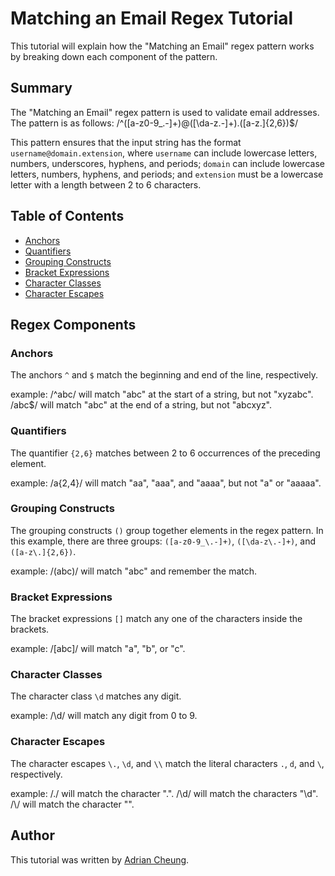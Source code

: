 # Matching an Email Regex Tutorial

This tutorial will explain how the "Matching an Email" regex pattern works by breaking down each component of the pattern.

## Summary

The "Matching an Email" regex pattern is used to validate email addresses. The pattern is as follows: /^([a-z0-9_\.-]+)@([\da-z\.-]+)\.([a-z\.]{2,6})$/



This pattern ensures that the input string has the format `username@domain.extension`, where `username` can include lowercase letters, numbers, underscores, hyphens, and periods; `domain` can include lowercase letters, numbers, hyphens, and periods; and `extension` must be a lowercase letter with a length between 2 to 6 characters.

## Table of Contents

- [Anchors](#anchors)
- [Quantifiers](#quantifiers)
- [Grouping Constructs](#grouping-constructs)
- [Bracket Expressions](#bracket-expressions)
- [Character Classes](#character-classes)
- [Character Escapes](#character-escapes)

## Regex Components

### Anchors

The anchors `^` and `$` match the beginning and end of the line, respectively.

example:
/^abc/ will match "abc" at the start of a string, but not "xyzabc".
/abc$/ will match "abc" at the end of a string, but not "abcxyz".


### Quantifiers

The quantifier `{2,6}` matches between 2 to 6 occurrences of the preceding element.

example:
/a{2,4}/ will match "aa", "aaa", and "aaaa", but not "a" or "aaaaa".


### Grouping Constructs

The grouping constructs `()` group together elements in the regex pattern. In this example, there are three groups: `([a-z0-9_\.-]+)`, `([\da-z\.-]+)`, and `([a-z\.]{2,6})`.

example:
/(abc)/ will match "abc" and remember the match.


### Bracket Expressions

The bracket expressions `[]` match any one of the characters inside the brackets.

example:
/[abc]/ will match "a", "b", or "c".


### Character Classes

The character class `\d` matches any digit.

example:
/\d/ will match any digit from 0 to 9.


### Character Escapes

The character escapes `\.`, `\d`, and `\\` match the literal characters `.`, `d`, and `\`, respectively.

example:
/\./ will match the character ".".
/\\d/ will match the characters "\d".
/\\/ will match the character "\".


## Author

This tutorial was written by [Adrian Cheung](https://github.com/GSwordGCil).
